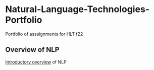 # Natural-Language-Technologies-Portfolio
Portfolio of asssignments for HLT f22

## Overview of NLP
[Introductory overview](https://github.com/hrithikch/Natural-Language-Technologies-Portfolio/blob/main/Overview%20of%20NLP.pdf) of NLP
